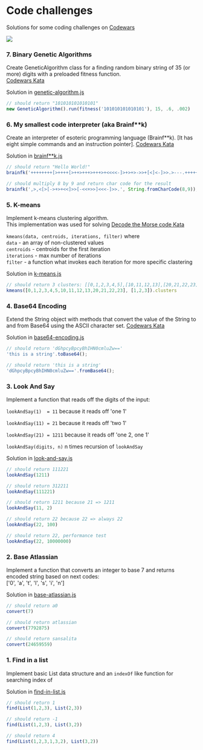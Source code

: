 # Code challenges
Solutions for some coding challenges on [Codewars](https://www.codewars.com/)

[![](https://www.codewars.com/users/mshushakov/badges/small)](https://www.codewars.com/users/mshushakov)

### 7. Binary Genetic Algorithms

Create GeneticAlgorithm class for a finding random binary string of 35 (or more) digits with a preloaded fitness function.  
[Codewars Kata](http://www.codewars.com/kata/526f35b9c103314662000007)

Solution in [genetic-algorithm.js](https://github.com/mshushakov/code-challenges/blob/master/genetic-algorithm.js)

```javascript
// should return "101010101010101"
new GeneticAlgorithm().run(fitness('101010101010101'), 15, .6, .002)
```



### 6. My smallest code interpreter (aka Brainf\*\*k)

Create an interpreter of esoteric programming language (Brainf\*\*k). [It has eight simple commands and an instruction pointer].
[Codewars Kata](http://www.codewars.com/kata/526156943dfe7ce06200063e)

Solution in [brainf\*\*k.js](https://github.com/mshushakov/code-challenges/blob/master/brainf**k.js)

```javascript
// should return "Hello World!"
brainfk('++++++++[>++++[>++>+++>+++>+<<<<-]>+>+>->>+[<]<-]>>.>---.+++++++..+++.>>.<-.<.+++.------.--------.>>+.');

// should multiply 8 by 9 and return char code for the result
brainfk(',>,<[>[->+>+<<]>>[-<<+>>]<<<-]>>.', String.fromCharCode(8,9));
```


### 5. K-means

Implement k-means clustering algorithm.  
This implementation was used for solving [Decode the Morse code Kata](https://www.codewars.com/kata/5270f22f862516c686000161)

`kmeans(data, centroids, iterations, filter)` where  
`data` - an array of non-clustered values   
`centroids` - centroids for the first iteration  
`iterations` - max number of iterations  
`filter` - a function what invokes each iteration for more specific clastering

Solution in [k-means.js](https://github.com/mshushakov/FE-challenges/blob/master/k-means.js)

```javascript
// should return 3 clusters: [[0,1,2,3,4,5],[10,11,12,13],[20,21,22,23]]
kmeans([0,1,2,3,4,5,10,11,12,13,20,21,22,23], [1,2,3]).clusters
```

### 4. Base64 Encoding

Extend the String object with methods that convert the value of the String to and from Base64 using the ASCII character set. 
[Codewars Kata](https://www.codewars.com/kata/5270f22f862516c686000161)

Solution in [base64-encoding.js](https://github.com/mshushakov/FE-challenges/blob/master/base64-encoding.js)

```javascript
// should return 'dGhpcyBpcyBhIHN0cmluZw=='
'this is a string'.toBase64(); 

// should return 'this is a string'
'dGhpcyBpcyBhIHN0cmluZw=='.fromBase64();
```

### 3. Look And Say
Implement a function that reads off the digits of the input:

`lookAndSay(1)  = 11`   because it reads off 'one 1'

`lookAndSay(11) = 21`   because it reads off 'two 1'

`lookAndSay(21) = 1211` because it reads off 'one 2, one 1'

`lookAndSay(digits, n)` n times recursion of `lookAndSay`

Solution in [look-and-say.js](https://github.com/mshushakov/FE-challenges/blob/master/look-and-say.js)

```javascript
// should return 111221
lookAndSay(1211)

// should return 312211
lookAndSay(111221)

// should return 1211 because 21 => 1211
lookAndSay(11, 2)

// should return 22 because 22 => always 22
lookAndSay(22, 100)

// should return 22, performance test
lookAndSay(22, 10000000)
```

### 2. Base Atlassian
Implement a function that converts an integer to base 7 and returns encoded string based on next codes:  
['0', 'a', 't', 'l', 's', 'i', 'n']

Solution in [base-atlassian.js](https://github.com/mshushakov/FE-challenges/blob/master/base-atlassian.js)

```javascript
// should return a0
convert(7)

// should return atlassian
convert(7792875)

// should return sansalita
convert(24659559)
```

### 1. Find in a list
Implement basic List data structure and an `indexOf` like function for searching index of

Solution in [find-in-list.js](https://github.com/mshushakov/FE-challenges/blob/master/find-in-list.js)

```javascript
// should return 1
find(List(1,2,3), List(2,3))

// should return -1
find(List(1,2,3), List(3,2))

// should return 4
find(List(1,2,3,1,3,2), List(3,2))
```
